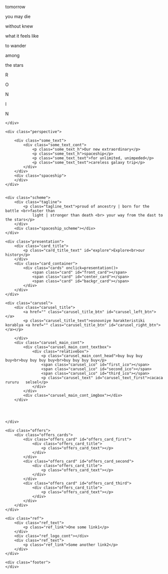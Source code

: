 <!DOCTYPE html>
<html lang="en">

<head>
    <meta charset="UTF-8">
    <title>RTC</title>
    <link rel="stylesheet" href="./layout.css">
    <link rel="stylesheet" href="./layout2.css">
    <link rel="stylesheet" href="./layout3.css">
    <link rel="stylesheet" href="./layout4.css">
    <link rel="stylesheet" href="./layout5.css">
    <link rel="stylesheet" href="./layout6.css">
    <link rel="stylesheet" href="./layout7.css">
    <link rel="stylesheet" href="./layout8.css">
    <link rel="stylesheet" href="./color.css">
    <link rel="stylesheet" href="./fonts.css">
</head>

<body>
    <div class="snapshot">
        <div class="eye"></div>
        <div class="main_title">
            <div class="main_text_conteiner">
                <p class="main_title_text">tomorrow</p>
                <p class="main_title_text">you may die</p>
                <p class="main_title_text">without knew</p>
                <p class="main_title_text">what it feels like</p>
                <p class="main_title_text">to wander</p>
                <p class="main_title_text">among</p>
                <p class="main_title_text">the stars</p>
            </div>
        </div>
        <div class="wheel">
            <div class="wheel_line before_line"></div>
            <div class="wheel_logo"></div>
            <div class="wheel_line after_line"></div>
        </div>
        <div class="wheel_logo_nonglow">
            <div class="wheel_logo_ng"></div>
        </div>
        <div class="big_name">
            <div class="big_name_cont">
                <p class="big_name_text">R</p><p class="big_name_text">O</p><p class="big_name_text">N</p><p class="big_name_text">I</p><p class="big_name_text">N</p>
            </div>
        </div>

    </div>

    <div class="perspective">
        
        <div class="some_text">
            <div class="some_text_cont">
                <p class="some_text_h">Our new extraordinary</p>
                <p class="some_text_h">spaceship</p>
                <p class="some_text_text">for unlimited, unimpeded</p>
                <p class="some_text_text">careless galaxy trip</p>
            </div>
        </div>
        <div class="spaceship">
        </div>
    </div>


    <div class="scheme">
        <div class="tagline">
            <p class="tagline_text">proud of ancestry | born for the battle <br>faster than
                light | stronger than death <br> your way from the dast to the stars</p>
        </div>
        <div class="spaceship_scheme"></div>
    </div>

    <div class="presentation">
        <div class="card_title">
            <p class="card_title_text" id="explore">Explore<br>our history</p>
        </div>
        <div class="card_container">
            <div class="cards" onclick=presentation()>
                <span class="card" id="front_card"></span>
                <span class="card" id="center_card"></span>
                <span class="card" id="backgr_card"></span>
            </div>
        </div>
    </div>

    <div class="carusel">
        <div class="carusel_title">
            <a href="" class="carusel_title_btn" id="carusel_left_btn"></a>
            <p class="carusel_title_text">osnovniye harakteristiki korablya <a href="" class="carusel_title_btn" id="carusel_right_btn"></a></p>
            
        </div>
        <div class="carusel_main_cont">
            <div class="carusel_main_cont_textbox">
                <div class="relativebox">
                    <p class="carusel_main_cont_head">buy buy buy buy<br>buy buy buy buy<br>buy buy buy buy</p>
                    <span class="carusel_ico" id="first_ico"></span>
                    <span class="carusel_ico" id="second_ico"></span>
                    <span class="carusel_ico" id="third_ico"></span>
                    <p class="carusel_text" id="carusel_text_first">cacaca   rururu   selsel</p>
                </div>
            </div>
            <div class="carusel_main_cont_imgbox"></div>
        </div>




    </div>

    <div class="offers">
        <div class="offers_cards">
            <div class="offers_card" id="offers_card_first">
                <div class="offers_card_title">
                    <p class="offers_card_text"></p>
                </div>
            </div>
            <div class="offers_card" id="offers_card_second">
                <div class="offers_card_title">
                    <p class="offers_card_text"></p>
                </div>
            </div>
            <div class="offers_card" id="offers_card_third">
                <div class="offers_card_title">
                    <p class="offers_card_text"></p>
                </div>
            </div>
        </div>
    </div>

    <div class="ref">
        <div class="ref_text">
            <p class="ref_link">One some link1</p>
        </div>
        <div class="ref_logo_cont"></div>
        <div class="ref_text">
            <p class="ref_link">Some another link2</p>
        </div>
    </div>

    <div class="footer">
    </div>

<script src="./presentationscp.js"></script>
</body>

</html>
